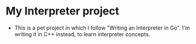 # My Interpreter project

* This is a pet project in which I follow "Writing an Interpreter in Go".
I'm writing it in C++ instead, to learn interpreter concepts.
